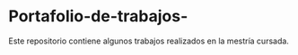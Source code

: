 # Portafolio-de-trabajos-
Este repositorio contiene algunos trabajos realizados en la mestría cursada.
